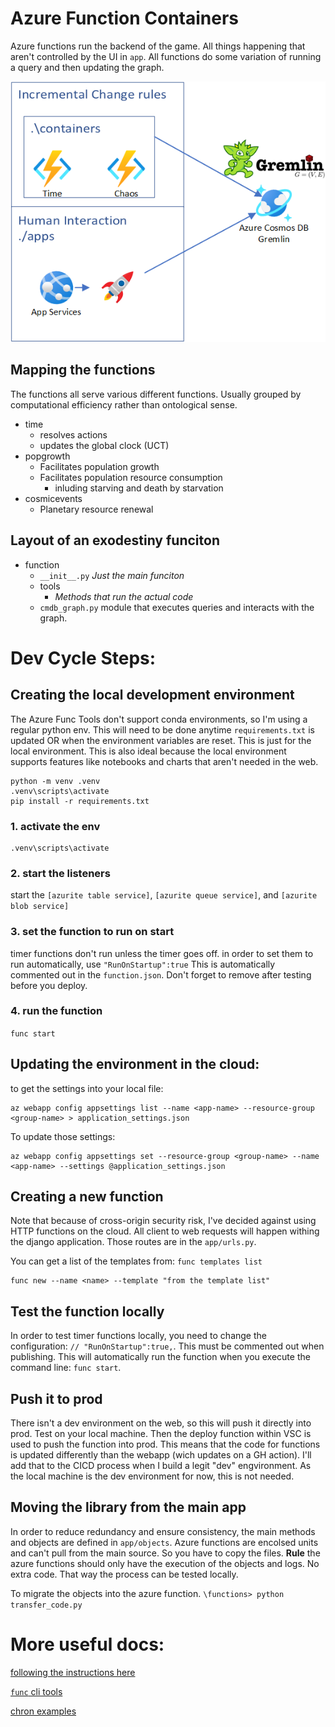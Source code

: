 # Azure Function Containers

Azure functions run the backend of the game. All things happening that aren't controlled by the UI in `app`. All functions do some variation of running a query and then updating the graph. 

![Alt text](/docs/img/Exodestiny.png?raw=true "docker cicd")

## Mapping the functions
The functions all serve various different functions. Usually grouped by computational efficiency rather than ontological sense.
- time
    - resolves actions
    - updates the global clock (UCT)
- popgrowth
    - Facilitates population growth
    - Facilitates population resource consumption
        - inluding starving and death by starvation
- cosmicevents
    - Planetary resource renewal


## Layout of an exodestiny funciton
- function
    - `__init__.py`  _Just the main funciton_
    - tools
        - _Methods that run the actual code_
    - `cmdb_graph.py` module that executes queries and interacts with the graph. 


# Dev Cycle Steps:


## Creating the local development environment
The Azure Func Tools don't support conda environments, so I'm using a regular python env. This will need to be done anytime `requirements.txt` is updated OR when the environment variables are reset. This is just for the local environment. This is also ideal because the local environment supports features like notebooks and charts that aren't needed in the web. 
```
python -m venv .venv
.venv\scripts\activate
pip install -r requirements.txt
```

### 1. activate the env
```
.venv\scripts\activate
```


### 2. start the listeners
start the `[azurite table service]`, `[azurite queue service]`, and `[azurite blob service]`

### 3. set the function to run on start
timer functions don't run unless the timer goes off. in order to set them to run automatically, use `"RunOnStartup":true`
This is automatically commented out in the `function.json`. Don't forget to remove after testing before you deploy. 


### 4. run the function
`func start`

## Updating the environment in the cloud:
to get the settings into your local file:
```
az webapp config appsettings list --name <app-name> --resource-group <group-name> > application_settings.json
```
To update those settings: 
```
az webapp config appsettings set --resource-group <group-name> --name <app-name> --settings @application_settings.json
```

## Creating a new function
Note that because of cross-origin security risk, I've decided against using HTTP functions on the cloud. All client to web requests will happen withing the django application. Those routes are in the `app/urls.py`.

You can get a list of the templates from: `func templates list`
```
func new --name <name> --template "from the template list" 
```

## Test the function locally
In order to test timer functions locally, you need to change the configuration: `// "RunOnStartup":true,`. This must be commented out when publishing. This will automatically run the function when you execute the command line: `func start`.


## Push it to prod
There isn't a dev environment on the web, so this will push it directly into prod. Test on your local machine. Then the deploy function within VSC is used to push the function into prod. This means that the code for functions is updated differently than the webapp (wich updates on a GH action). I'll add that to the CICD process when I build a legit "dev" engvironment. As the local machine is the dev environment for now, this is not needed. 

## Moving the library from the main app
In order to reduce redundancy and ensure consistency, the main methods and objects are defined in `app/objects`. Azure functions are encolsed units and can't pull from the main source. So you have to copy the files. 
**Rule** the azure functions should only have the execution of the objects and logs. No extra code. That way the process can be tested locally. 

To migrate the objects into the azure function.
`\functions> python transfer_code.py`

# More useful docs:

[following the instructions here](https://docs.microsoft.com/en-us/azure/azure-functions/functions-create-function-linux-custom-image?msclkid=c1eb6712ce8311ecbf167992dfbfb6bc&tabs=in-process%2Cbash%2Cazure-cli&pivots=programming-language-python#create-and-test-the-local-functions-project)

[`func` cli tools](https://docs.microsoft.com/en-us/azure/azure-functions/functions-core-tools-reference?msclkid=3b9f5557cf4211eca6b47532b3132c61&tabs=v2#func-templates-list)

[chron examples](https://docs.microsoft.com/en-us/azure/azure-functions/functions-bindings-timer?tabs=in-process&pivots=programming-language-python#ncrontab-expressions)